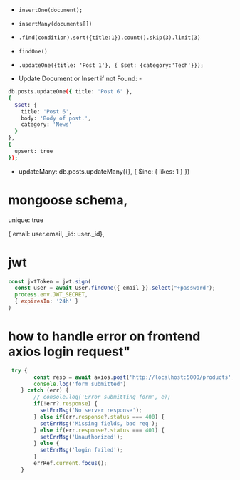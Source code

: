 - `insertOne(document);`
- `insertMany(documents[])`
- `.find(condition).sort({title:1}).count().skip(3).limit(3)`
- `findOne()`

- `.updateOne({title: 'Post 1'}, { $set: {category:'Tech'}});`

- Update Document or Insert if not Found: - 
```sh
db.posts.updateOne({ title: 'Post 6' },
{
  $set: {
    title: 'Post 6',
    body: 'Body of post.',
    category: 'News'
  }
},
{
  upsert: true
});
```
- updateMany:
db.posts.updateMany({}, {
  $inc: {
    likes: 1
  }
})


# mongoose schema,
unique: true

{ email: user.email, _id: user._id},


# jwt
```js
const jwtToken = jwt.sign(
  const user = await User.findOne({ email }).select("+password");
  process.env.JWT_SECRET,
  { expiresIn: '24h' }
)
```

# how to handle error on frontend axios login request"
```js
 try {
        const resp = await axios.post('http://localhost:5000/products', newProduct);
        console.log('form submitted')
    } catch (err) {
        // console.log('Error submitting form', e);
        if(!err?.response) {
          setErrMsg('No server response');
        } else if(err.response?.status === 400) {
          setErrMsg('Missing fields, bad req');
        } else if(err.response?.status === 401) {
          setErrMsg('Unauthorized');
        } else {
          setErrMsg('login failed');
        }
        errRef.current.focus();
    }

```